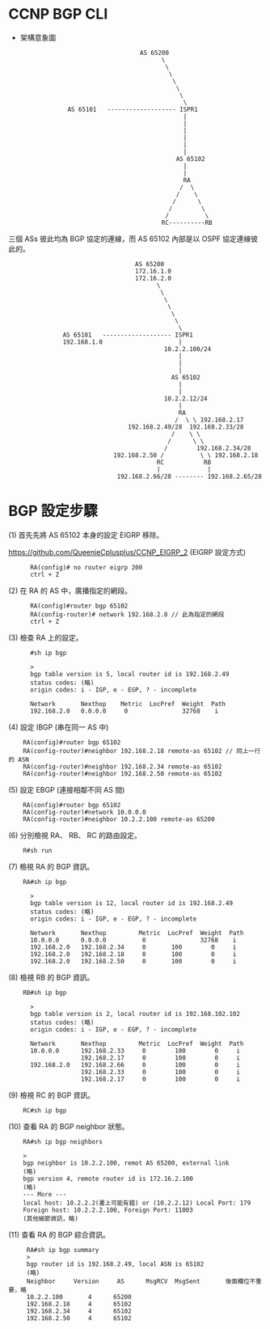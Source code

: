 # CCNP BGP CLI

* 架構意象圖


                                       AS 65200
                                             \
                                              \
                                               \
                                                \
                                                 \
                                                  \
                                                   \
                   AS 65101   ------------------- ISPR1
                                                   |
                                                   |
                                                   |
                                                   |
                                                   |
                                                   |
                                                 AS 65102
                                                   |
                                                   |
                                                   RA
                                                  /  \
                                                 /    \
                                                /      \
                                               /        \
                                              /          \
                                             RC----------RB

 三個 ASs 彼此均為 BGP 協定的連線，而 AS 65102 內部是以 OSPF 協定連線彼此的。
 
 
 
                                       AS 65200
                                       172.16.1.0
                                       172.16.2.0
                                             \
                                              \
                                               \
                                                \
                                                 \
                                                  \
                                                   \
                   AS 65101   ------------------- ISPR1
                   192.168.1.0                     |
                                               10.2.2.100/24
                                                   |
                                                   |
                                                   |
                                                 AS 65102
                                                   |
                                                   |
                                               10.2.2.12/24
                                                   |
                                                   RA
                                                  /  \ \ 192.168.2.17
                                     192.168.2.49/28  192.168.2.33/28   
                                                 /    \ \
                                                /      \ \
                                               /        192.168.2.34/28
                                 192.168.2.50 /          \ \ 192.168.2.18
                                             RC           RB
                                             |             |
                                  192.168.2.66/28 -------- 192.168.2.65/28
                                  
  # BGP 設定步驟
 
 (1) 首先先將 AS 65102 本身的設定 EIGRP 移除。
 
 https://github.com/QueenieCplusplus/CCNP_EIGRP_2 (EIGRP 設定方式)
 
          RA(config)# no router eigrp 200
          ctrl + Z
          
  (2) 在 RA 的 AS 中，廣播指定的網段。
  
  
          RA(config)#router bgp 65102
          RA(config-router)# network 192.168.2.0 // 此為指定的網段
          ctrl + Z
          
   (3) 檢查 RA 上的設定。
   
          #sh ip bgp
          
          >
          bgp table version is 5, local router id is 192.168.2.49
          status codes: (略)
          origin codes: i - IGP, e - EGP, ? - incomplete
          
          Network       Nexthop    Metric  LocPref  Weight  Path
          192.168.2.0   0.0.0.0     0               32768    i
 
   (4) 設定 IBGP (串在同一 AS 中)
  
        RA(config)#router bgp 65102
        RA(config-router)#neighbor 192.168.2.18 remote-as 65102 // 同上一行的 ASN
        RA(config-router)#neighbor 192.168.2.34 remote-as 65102 
        RA(config-router)#neighbor 192.168.2.50 remote-as 65102 
   
   
   (5) 設定 EBGP (連接相鄰不同 AS 間)
   
        RA(config)#router bgp 65102
        RA(config-router)#network 10.0.0.0
        RA(config-router)#neighbor 10.2.2.100 remote-as 65200
        
        
   (6) 分別檢視 RA、 RB、 RC 的路由設定。
   
        R#sh run
        
        
   (7) 檢視 RA 的 BGP 資訊。
   
       
        RA#sh ip bgp
        
          >
          bgp table version is 12, local router id is 192.168.2.49
          status codes: (略)
          origin codes: i - IGP, e - EGP, ? - incomplete
          
          Network       Nexthop         Metric  LocPref  Weight  Path
          10.0.0.0      0.0.0.0          0               32768    i
          192.168.2.0   192.168.2.34     0       100        0     i
          192.168.2.0   192.168.2.18     0       100        0     i
          192.168.2.0   192.168.2.50     0       100        0     i

   (8) 檢視 RB 的 BGP 資訊。
   
       
        RB#sh ip bgp
        
          >
          bgp table version is 2, local router id is 192.168.102.102
          status codes: (略)
          origin codes: i - IGP, e - EGP, ? - incomplete
          
          Network       Nexthop         Metric  LocPref  Weight  Path
          10.0.0.0      192.168.2.33     0        100        0     i
                        192.168.2.17     0        100        0     i
          192.168.2.0   192.168.2.66     0        100        0     i
                        192.168.2.33     0        100        0     i
                        192.168.2.17     0        100        0     i 

   (9) 檢視 RC 的 BGP 資訊。
   
        RC#sh ip bgp
        
        
   (10) 查看 RA 的 BGP neighbor 狀態。
   
   
        RA#sh ip bgp neighbors
        
        >
        bgp neighbor is 10.2.2.100, remot AS 65200, external link
        (略)
        bgp version 4, remote router id is 172.16.2.100
        (略)
        --- More ---
        local host: 10.2.2.2(書上可能有錯) or (10.2.2.12) Local Port: 179
        Foreign host: 10.2.2.2.100, Foreign Port: 11003
        (其他細節資訊，略)

   (11) 查看 RA 的 BGP 綜合資訊。
   
         RA#sh ip bgp summary
         >
         bgp router id is 192.168.2.49, local ASN is 65102
         (略)
         Neighbor     Version     AS      MsgRCV  MsgSent       後面欄位不重要，略
         10.2.2.100       4      65200
         192.168.2.18     4      65102
         192.168.2.34     4      65102
         192.168.2.50     4      65102
   
